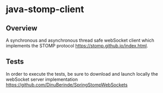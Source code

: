 # java-stomp-client

## Overview
A synchronous and asynchronous thread safe webSocket client which implements 
the STOMP protocol https://stomp.github.io/index.html. 

## Tests
In order to execute the tests, be sure to download and launch locally the webSocket server implementation https://github.com/DinuBerinde/SpringStompWebSockets